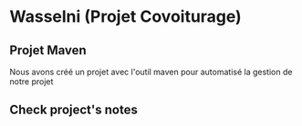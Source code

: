 # Wasselni (Projet Covoiturage)
## Projet Maven
Nous avons créé un projet avec l'outil maven pour automatisé la gestion de notre projet 
## Check project's notes
